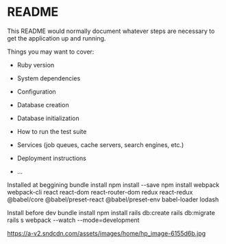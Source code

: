 # README

This README would normally document whatever steps are necessary to get the
application up and running.

Things you may want to cover:

* Ruby version

* System dependencies

* Configuration

* Database creation

* Database initialization

* How to run the test suite

* Services (job queues, cache servers, search engines, etc.)

* Deployment instructions

* ...

Installed at beggining
bundle install
npm install --save
npm install webpack webpack-cli react react-dom react-router-dom redux react-redux @babel/core @babel/preset-react @babel/preset-env babel-loader lodash

Install before dev
bundle install
npm install
rails db:create
rails db:migrate
rails s
webpack --watch --mode=development

https://a-v2.sndcdn.com/assets/images/home/hp_image-6155d6b.jpg
